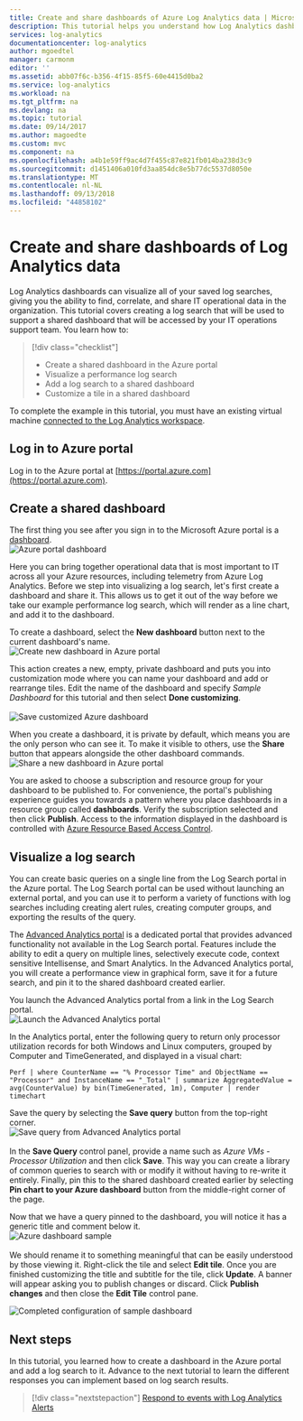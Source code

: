 ```yaml
---
title: Create and share dashboards of Azure Log Analytics data | Microsoft Docs
description: This tutorial helps you understand how Log Analytics dashboards can visualize all of your saved log searches, giving you a single lens to view your environment.
services: log-analytics
documentationcenter: log-analytics
author: mgoedtel
manager: carmonm
editor: ''
ms.assetid: abb07f6c-b356-4f15-85f5-60e4415d0ba2
ms.service: log-analytics
ms.workload: na
ms.tgt_pltfrm: na
ms.devlang: na
ms.topic: tutorial
ms.date: 09/14/2017
ms.author: magoedte
ms.custom: mvc
ms.component: na
ms.openlocfilehash: a4b1e59ff9ac4d7f455c87e821fb014ba238d3c9
ms.sourcegitcommit: d1451406a010fd3aa854dc8e5b77dc5537d8050e
ms.translationtype: MT
ms.contentlocale: nl-NL
ms.lasthandoff: 09/13/2018
ms.locfileid: "44858102"
---
```

# <a name="create-and-share-dashboards-of-log-analytics-data"></a>Create and share dashboards of Log Analytics data

Log Analytics dashboards can visualize all of your saved log searches, giving you the ability to find, correlate, and share IT operational data in the organization.  This tutorial covers creating a log search that will be used to support a shared dashboard that will be accessed by your IT operations support team.  You learn how to:

> [!div class="checklist"]
> * Create a shared dashboard in the Azure portal
> * Visualize a performance log search 
> * Add a log search to a shared dashboard 
> * Customize a tile in a shared dashboard

To complete the example in this tutorial, you must have an existing virtual machine [connected to the Log Analytics workspace](log-analytics-quick-collect-azurevm.md).  
 
## <a name="log-in-to-azure-portal"></a>Log in to Azure portal
Log in to the Azure portal at [https://portal.azure.com](https://portal.azure.com). 

## <a name="create-a-shared-dashboard"></a>Create a shared dashboard

The first thing you see after you sign in to the Microsoft Azure portal is a [dashboard](../azure-portal/azure-portal-dashboards.md).<br> ![Azure portal dashboard](media/log-analytics-tutorial-dashboards/log-analytics-portal-dashboard.png)

Here you can bring together operational data that is most important to IT across all your Azure resources, including telemetry from Azure Log Analytics.  Before we step into visualizing a log search, let's first create a dashboard and share it.  This allows us to get it out of the way before we take our example performance log search, which will render as a line chart, and add it to the dashboard.  

To create a dashboard, select the **New dashboard** button next to the current dashboard's name.<br> ![Create new dashboard in Azure portal](media/log-analytics-tutorial-dashboards/log-analytics-create-dashboard-01.png)

This action creates a new, empty, private dashboard and puts you into customization mode where you can name your dashboard and add or rearrange tiles. Edit the name of the dashboard and specify *Sample Dashboard* for this tutorial and then select **Done customizing**.<br><br> ![Save customized Azure dashboard](media/log-analytics-tutorial-dashboards/log-analytics-create-dashboard-02.png)

When you create a dashboard, it is private by default, which means you are the only person who can see it. To make it visible to others, use the **Share** button that appears alongside the other dashboard commands.<br> ![Share a new dashboard in Azure portal](media/log-analytics-tutorial-dashboards/log-analytics-share-dashboard.png) 

You are asked to choose a subscription and resource group for your dashboard to be published to. For convenience, the portal's publishing experience guides you towards a pattern where you place dashboards in a resource group called **dashboards**.  Verify the subscription selected and then click **Publish**.  Access to the information displayed in the dashboard is controlled with [Azure Resource Based Access Control](../role-based-access-control/role-assignments-portal.md).   

## <a name="visualize-a-log-search"></a>Visualize a log search

You can create basic queries on a single line from the Log Search portal in the Azure portal. The Log Search portal can be used without launching an external portal, and you can use it to perform a variety of functions with log searches including creating alert rules, creating computer groups, and exporting the results of the query. 

The [Advanced Analytics portal](https://docs.loganalytics.io/docs/Learn/Getting-Started/Getting-started-with-the-Analytics-portal) is a dedicated portal that provides advanced functionality not available in the Log Search portal. Features include the ability to edit a query on multiple lines, selectively execute code, context sensitive Intellisense, and Smart Analytics. In the Advanced Analytics portal, you will create a performance view in graphical form, save it for a future search, and pin it to the shared dashboard created earlier.   

You launch the Advanced Analytics portal from a link in the Log Search portal.<br> ![Launch the Advanced Analytics portal](media/log-analytics-tutorial-dashboards/log-analytics-advancedportal-01.png)

In the Analytics portal, enter the following query to return only processor utilization records for both Windows and Linux computers, grouped by Computer and TimeGenerated, and displayed in a visual chart:

```
Perf | where CounterName == "% Processor Time" and ObjectName == "Processor" and InstanceName == "_Total" | summarize AggregatedValue = avg(CounterValue) by bin(TimeGenerated, 1m), Computer | render timechart
```

Save the query by selecting the **Save query** button from the top-right corner.<br> ![Save query from Advanced Analytics portal](media/log-analytics-tutorial-dashboards/log-analytics-advancedportal-02.png)<br><br> In the **Save Query** control panel, provide a name such as *Azure VMs - Processor Utilization* and then click **Save**.  This way you can create a library of common queries to search with or modify it without having to re-write it entirely.  Finally, pin this to the shared dashboard created earlier by selecting **Pin chart to your Azure dashboard** button from the middle-right corner of the page.  

Now that we have a query pinned to the dashboard, you will notice it has a generic title and comment below it.<br> ![Azure dashboard sample](media/log-analytics-tutorial-dashboards/log-analytics-modify-dashboard-01.png)<br><br>  We should rename it to something meaningful that can be easily understood by those viewing it.  Right-click the tile and select **Edit tile**.  Once you are finished customizing the title and subtitle for the tile, click **Update**.  A banner will appear asking you to publish changes or discard.  Click **Publish changes** and then close the **Edit Tile** control pane.  

![Completed configuration of sample dashboard](media/log-analytics-tutorial-dashboards/log-analytics-modify-dashboard-02.png)

## <a name="next-steps"></a>Next steps
In this tutorial, you learned how to create a dashboard in the Azure portal and add a log search to it.  Advance to the next tutorial to learn the different responses you can implement based on log search results.  

> [!div class="nextstepaction"]
> [Respond to events with Log Analytics Alerts](log-analytics-tutorial-response.md)